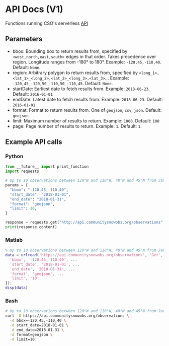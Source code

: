 # API Docs (V1)

Functions running CSO's serverless [API](https://api.communitysnowobs.org/observations)

## Parameters
- bbox: Bounding box to return results from, specified by `<west,north,east,south>` edges in that order. Takes precedence over region. Longitude ranges from -180° to 180°. Example: `-120,45,-110,40`. Default: `None`.
- region: Arbitrary polygon to return results from, specified by `<long_1>,<lat_1>_<long_2>,<lat_2>_<long_3>,<lat_3>`... Example: `-120,45_-120,50_-110,50_-110,45`. Default: `None`.
- startDate: Earliest date to fetch results from. Example: `2018-06-23`. Default: `2016-01-01`
- endDate: Latest date to fetch results from. Example: `2018-06-23`. Default: `2016-01-01`
- format: Format to return results from. One of `geojson`, `csv`, `json`. Default: `geojson`
- limit: Maximum number of results to return. Example: `1000`. Default: `100`
- page: Page number of results to return. Example: `1`. Default: `1`.

## Example API calls

### Python
```python
from __future__ import print_function
import requests

# Up to 10 observations between 120°W and 110°W, 40°N and 45°N from Jan 2018 formatted as GeoJSON
params = {
  "bbox": "-120,45,-110,40",
  "start_date": "2018-01-01",
  "end_date": "2018-01-31",
  "format": "geojson",
  "limit": 10,
}

response = requests.get("http://api.communitysnowobs.org/observations", params=params)
print(response.content)
```

### Matlab
```matlab
% Up to 10 observations between 120°W and 110°W, 40°N and 45°N from Jan 2018 formatted as GeoJSON
data = urlread('https://api.communitysnowobs.org/observations', 'Get', {
  'bbox', '-120,45,-110,40', ...
  'start_date', '2018-01-01', ...
  'end_date', '2018-01-31', ...
  'format', 'geojson', ...
  'limit', '10'
});
disp(data)
```

### Bash
```bash
# Up to 10 observations between 120°W and 110°W, 40°N and 45°N from Jan 2018 formatted as GeoJSON
curl -G https://api.communitysnowobs.org/observations \
  -d bbox=-120,45,-110,40 \
  -d start_date=2018-01-01 \
  -d end_date=2018-01-31 \
  -d format=geojson \
  -d limit=10
```
